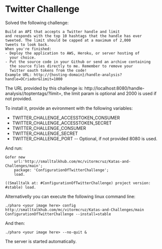 # Twitter Challenge

Solved the following challenge:

    Build an API that accepts a Twitter handle and limit 
    and responds with the top 10 hashtags that the handle has ever
    tweeted. The limit should be capped at a maximum of 2,000 
    tweets to look back.
    When you're finished: 
    - Deploy the application to AWS, Heroku, or server hosting of 
      your choice.
    - Put the source code in your Github or send an archive containing 
      the source files directly to me. Remember to remove your 
      Twitter oauth tokens from the code!
    Example URL: http://{hosting-domain}/handle-analysis?handle=OCriador&limit=1000
	
	
The URL provided by this challenge is: http://localhost:8080/handle-analysis/<handler>/toptentags/?limit=<number>, the limit param is optional and 2000 is used if not provided.

To install it, provide an evironment with the following variables:

- TWITTER_CHALLENGE_ACCESSTOKEN_CONSUMER
- TWITTER_CHALLENGE_ACCESSTOKEN_SECRET
- TWITTER_CHALLENGE_CONSUMER
- TWITTER_CHALLENGE_SECRET
- TWITTER_CHALLENGE_PORT -- Optional, if not provided 8080 is used.

And run:

    Gofer new
        url:'http://smalltalkhub.com/mc/vitormcruz/Katas-and-Challenges/main';
        package: 'ConfigurationOfTwitterChallenge';
        load.
	
    ((Smalltalk at: #ConfigurationOfTwitterChallenge) project version: #stable) load.

Alternativelly you can execute the following linux command line:

    ./pharo <your image here> config http://smalltalkhub.com/mc/vitormcruz/Katas-and-Challenges/main ConfigurationOfTwitterChallenge --install=stable
    
And then:

    ./pharo <your image here> --no-quit &
    
The server is started automatically.
